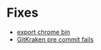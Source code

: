 # Fixes

- [export chrome bin](./export-chrome-bin.md)
- [GitKraken pre commit fails](./kraken-pre-commit-hook-fails.md)